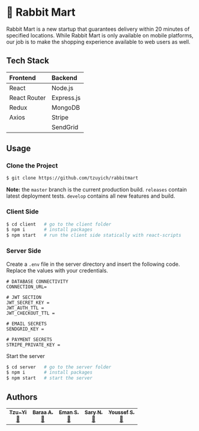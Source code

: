 # 🐰 Rabbit Mart

Rabbit Mart is a new startup that guarantees delivery within 20 minutes of specified locations. While Rabbit
Mart is only available on mobile platforms, our job is to make the shopping experience available to web users as well.

## Tech Stack

| Frontend     | Backend      |
|:-------------|:-------------|
| React        | Node.js      |
| React Router | Express.js   |
| Redux        | MongoDB      |
| Axios        | Stripe       |
|              | SendGrid     |

## Usage

### Clone the Project

```bash
$ git clone https://github.com/tzuyich/rabbitmart
```

**Note:** the `master` branch is the current production build. `releases` contain latest deployment tests. `develop` contains all new features and build.

### Client Side

```bash
$ cd client   # go to the client folder
$ npm i       # install packages
$ npm start   # run the client side statically with react-scripts
```

### Server Side

Create a `.env` file in the server directory and insert the following code. Replace the values with your credentials.

```dotenv
# DATABASE CONNECTIVITY
CONNECTION_URL=

# JWT SECTION
JWT_SECRET_KEY =
JWT_AUTH_TTL = 
JWT_CHECKOUT_TTL = 

# EMAIL SECRETS
SENDGRID_KEY = 

# PAYMENT SECRETS
STRIPE_PRIVATE_KEY = 
```

Start the server

```bash
$ cd server   # go to the server folder
$ npm i       # install packages
$ npm start   # start the server
```

## Authors

<table>
    <td align="center"><a href="https://github.com/tzuyich"><sub><b>Tzu-Yi</b></sub></a><br /><a href="https://github.com/tzuyich/rabbitmart/commits?author=tzuyich" title="Commits">📖</a></td>
    <td align="center"><a href="https://skittlesaur.github.io"><sub><b>Baraa A.</b></sub></a><br /><a href="https://github.com/skittlesaur/rabbitmart/commits?author=skittlesaur" title="Commits">📖</a></td>
    <td align="center"><a href="https://github.com/emansalehkhalil"><sub><b>Eman S.</b></sub></a><br /><a href="https://github.com/skittlesaur/rabbitmart/commits?author=emansalehkhalil" title="Commits">📖</a></td>
    <td align="center"><a href="https://github.com/ssary"><sub><b>Sary N.</b></sub></a><br /><a href="https://github.com/skittlesaur/rabbitmart/commits?author=ssary" title="Commits">📖</a></td>
    <td align="center"><a href="https://github.com/youssefsaadgiu"><sub><b>Youssef S.</b></sub></a><br /><a href="https://github.com/skittlesaur/rabbitmart/commits?author=youssefsaadgiu" title="Commits">📖</a></td>
</table>

